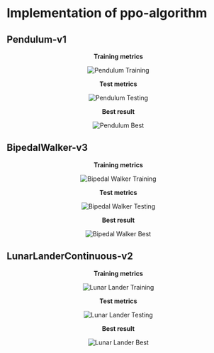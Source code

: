# Implementation of ppo-algorithm

## Pendulum-v1



<p align="center"><strong>Training metrics</strong></p>

<p align="center">
  <img src="https://github.com/user-attachments/assets/84c53d3c-dd20-4b30-ba23-5282a22d5e79" alt="Pendulum Training">
</p>



<p align="center"><strong>Test metrics</strong></p>

<p align="center">
  <img src="https://github.com/user-attachments/assets/81694181-32e7-47d9-966b-b64b663fd669" alt="Pendulum Testing">
</p>



<p align="center"><strong>Best result</strong></p>

<p align="center">
  <img src="https://github.com/user-attachments/assets/ce8a5d5c-edc8-47d9-86d7-8832f81d2fed" alt="Pendulum Best">
</p>


## BipedalWalker-v3



<p align="center"><strong>Training metrics</strong></p>

<p align="center">
  <img src="https://github.com/user-attachments/assets/3e6a212a-91e0-45ac-9397-5febb55faf5c" alt="Bipedal Walker Training">
</p>



<p align="center"><strong>Test metrics</strong></p>

<p align="center">
  <img src="https://github.com/user-attachments/assets/1233feed-1782-40f0-bc4e-1d7804028342" alt="Bipedal Walker Testing">
</p>



<p align="center"><strong>Best result</strong></p>

<p align="center">
  <img src="https://github.com/user-attachments/assets/3301ee64-ad86-4bda-a419-63763a00858f" alt="Bipedal Walker Best">
</p>


## LunarLanderContinuous-v2



<p align="center"><strong>Training metrics</strong></p>

<p align="center">
  <img src="https://github.com/user-attachments/assets/c1dd2b54-00dd-4dc2-a127-66d98c859ecc" alt="Lunar Lander Training">
</p>



<p align="center"><strong>Test metrics</strong></p>

<p align="center">
  <img src="https://github.com/user-attachments/assets/38893809-55e0-40a4-95eb-32693ce79084" alt="Lunar Lander Testing">
</p>



<p align="center"><strong>Best result</strong></p>

<p align="center">
  <img src="https://github.com/user-attachments/assets/f71224a8-a224-4555-bd7e-80bc56e13399" alt="Lunar Lander Best">
</p>


